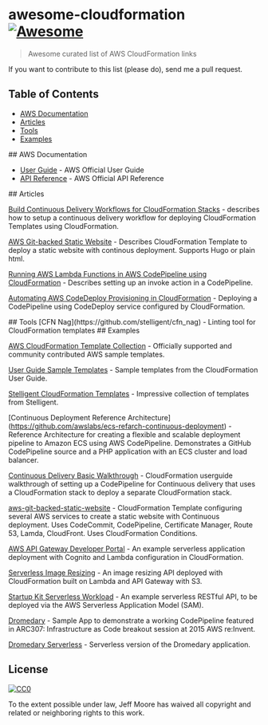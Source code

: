 # awesome-cloudformation [![Awesome](https://cdn.rawgit.com/sindresorhus/awesome/d7305f38d29fed78fa85652e3a63e154dd8e8829/media/badge.svg)](https://github.com/sindresorhus/awesome)

> Awesome curated list of AWS CloudFormation links

If you want to contribute to this list (please do), send me a pull request.

## Table of Contents

<!-- MarkdownTOC depth=4 -->

- [AWS Documentation](#aws)
- [Articles](#articles)
- [Tools](#tools)
- [Examples](#examples)

<!-- /MarkdownTOC -->

<a name="aws" />
## AWS Documentation

* [User Guide](http://docs.aws.amazon.com/AWSCloudFormation/latest/UserGuide/Welcome.html) - AWS Official User Guide
* [API Reference](http://docs.aws.amazon.com/AWSCloudFormation/latest/APIReference/Welcome.html) - AWS Official API Reference

<a name="articles" />
## Articles

[Build Continuous Delivery Workflows for CloudFormation Stacks](https://aws.amazon.com/blogs/aws/codepipeline-update-build-continuous-delivery-workflows-for-cloudformation-stacks/) - 
describes how to setup a continuous delivery workflow for deploying CloudFormation Templates using CloudFormation.

[AWS Git-backed Static Website](https://alestic.com/2016/10/aws-git-backed-static-website/) -
Describes CloudFormation Template to deploy a static website with continous deployment.  Supports Hugo or plain html.

[Running AWS Lambda Functions in AWS CodePipeline using CloudFormation](https://stelligent.com/2016/02/08/aws-lambda-functions-aws-codepipeline-cloudformation/) -
Describes setting up an invoke action in a CodePipeline.

[Automating AWS CodeDeploy Provisioning in CloudFormation](https://stelligent.com/2016/01/15/automating-aws-codedeploy-provisioning-in-cloudformation/) -
Deploying a CodePipeline using CodeDeploy service configured by CloudFormation.

<a name="tools" />
## Tools
[CFN Nag](https://github.com/stelligent/cfn_nag) - Linting tool for CloudFormation templates

<a name="examples" />
## Examples

[AWS CloudFormation Template Collection](https://github.com/awslabs/aws-cloudformation-templates) - Officially supported 
and community contributed AWS sample templates.

[User Guide Sample Templates](http://docs.aws.amazon.com/AWSCloudFormation/latest/UserGuide/cfn-sample-templates.html) -
Sample templates from the CloudFormation User Guide.

[Stelligent CloudFormation Templates](https://github.com/stelligent/cloudformation_templates) -
Impressive collection of templates from Stelligent.

[Continuous Deployment Reference Architecture] (https://github.com/awslabs/ecs-refarch-continuous-deployment) - Reference Architecture for creating a flexible and scalable deployment pipeline to Amazon ECS using AWS CodePipeline.  Demonstrates
a GitHub CodePipeline source and a PHP application with an ECS cluster and load balancer.

[Continuous Delivery Basic Walkthrough](http://docs.aws.amazon.com/AWSCloudFormation/latest/UserGuide//continuous-delivery-codepipeline-basic-walkthrough.html) -
CloudFormation userguide walkthrough of setting up a CodePipeline for Continuous delivery that uses a CloudFormation
stack to deploy a separate CloudFormation stack.

[aws-git-backed-static-website](https://github.com/alestic/aws-git-backed-static-website) -
CloudFormation Template configuring several AWS services to create a static website with Continuous deployment.
Uses CodeCommit, CodePipeline, Certificate Manager, Route 53, Lamda, CloudFront.  Uses CloudFormation Conditions.

[AWS API Gateway Developer Portal](https://github.com/awslabs/aws-api-gateway-developer-portal) - An example serverless application deployment with Cognito and Lambda configuration in CloudFormation.

[Serverless Image Resizing](https://github.com/awslabs/serverless-image-resizing) - An image resizing API deployed
with CloudFormation built on Lambda and API Gateway with S3.

[Startup Kit Serverless Workload](https://github.com/awslabs/startup-kit-serverless-workload) - An example serverless RESTful API, to be deployed via the AWS Serverless Application Model (SAM).

[Dromedary](https://github.com/stelligent/dromedary) -
Sample App to demonstrate a working CodePipeline featured in ARC307: Infrastructure as Code breakout session at 2015 AWS re:Invent.

[Dromedary Serverless](https://github.com/stelligent/dromedary-serverless) -
Serverless version of the Dromedary application.

## License

[![CC0](http://mirrors.creativecommons.org/presskit/buttons/88x31/svg/cc-zero.svg)](https://creativecommons.org/publicdomain/zero/1.0/)

To the extent possible under law, Jeff Moore has waived all copyright and related or neighboring rights to this work.
